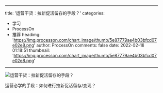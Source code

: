 
---
title: '运营干货：拉新促活留存的手段？'
categories: 
 - 学习
 - ProcessOn
 - 推荐
headimg: 'https://img.processon.com/chart_image/thumb/5e87779ae4b03bfcd07e02e8.png'
author: ProcessOn
comments: false
date: 2022-02-18 01:18:51
thumbnail: 'https://img.processon.com/chart_image/thumb/5e87779ae4b03bfcd07e02e8.png'
---

<div>   
<img class="thumb" alt="运营干货：拉新促活留存的手段？" src="https://img.processon.com/chart_image/thumb/5e87779ae4b03bfcd07e02e8.png" referrerpolicy="no-referrer">
<p>运营必学的手段：如何进行拉新促活留存/变现？</p>  
</div>
            